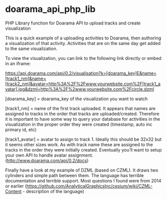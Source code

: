# doarama_api_php_lib
PHP Library function for Doarama API to upload tracks and create visualization

This is a quick example of a uploading activities to Doarama, then authoring a visualization of that activity.  Activities that are on the same day get added to the same visualization.

To view the visualization, you can link to the following link directly or embed in an iframe:

https://api.doarama.com/api/0.2/visualisation?k=[doarama_key]E&name=[track1_nm]&name=[track2_nm]&avatar=http%3A%2F%2Fwww.yourwebsite.com%2F[track1_avatar].jpg&dzml=http%3A%2F%2www.yourwebsite.com%2Fcircle.dzml

[doarama_key] = doarama_key of the visualization you want to watch

[track1_nm] = name of the first track uploaded.  It appears that names are assigned to tracks in the order that tracks are uploaded/created.  Therefore it is important to have some way to query your database for activities in the visualization in the proper order they were created (timestamp, auto inc primary id, etc)

[track1_avatar] = avatar to assign to track 1.  Ideally this should be 32x32 but it seems other sizes work.  As with track name these are assigned to the tracks in the order they were initially created.  Eventually you'll want to setup your own API to handle avatar assignment. (http://www.doarama.com/api/0.2/docs)

Finally have a look at my example of DZML (based on CZML).  It draws two cylinders and simple path between them.  The language has terrible documentation and terrible support.  Most questions I found were from 2014 or earlier (https://github.com/AnalyticalGraphicsInc/cesium/wiki/CZML-Content - description of the language)
